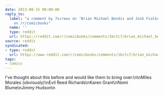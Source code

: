```yaml
---
date: 2013-08-15 00:00:00
reply_to:
  label: "a comment by 7screws on 'Brian Michael Bendis and Josh Fialkov Talk \u201CCataclysm\u201D'
    on /r/comicbooks"
  name: ''
  type: reddit
  url: https://reddit.com/r/comicbooks/comments/1kctc7/brian_michael_bendis_and_josh_fialkov_talk/cbnnjke/
source: reddit
syndicated:
- type: reddit
  url: https://www.reddit.com/r/comicbooks/comments/1kctc7/brian_michael_bendis_and_josh_fialkov_talk/cbo8sbu/
tags:
- comics
---
```


I've thought about this before and would like them to bring over:\n\nMiles Morales (obviously)\nEvil Reed Richards\nKaren Grant\nNomi Blume\nJimmy Hudson\n